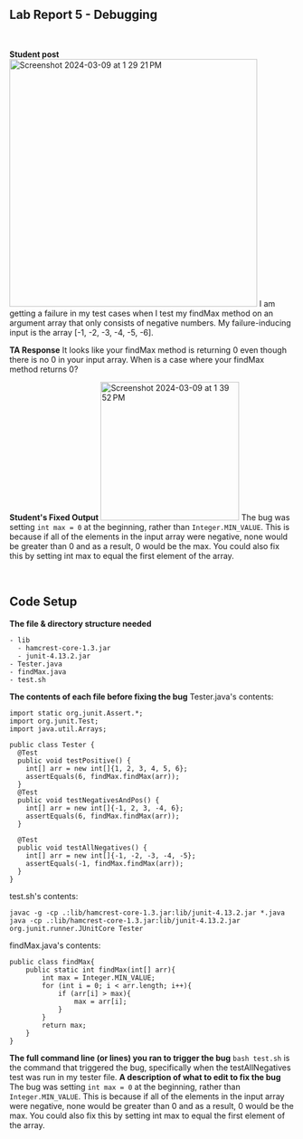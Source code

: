 ## Lab Report 5 - Debugging
</br>

**Student post**
<img width="438" alt="Screenshot 2024-03-09 at 1 29 21 PM" src="https://github.com/miachen67/cse15l-lab-reports/assets/147332750/6ca7c410-fe15-4a06-a852-a96a48668d1b">
I am getting a failure in my test cases when I test my findMax method on an argument array that only consists of negative numbers.  My failure-inducing input is the array [-1, -2, -3, -4, -5, -6].

**TA Response** 
It looks like your findMax method is returning 0 even though there is no 0 in your input array. When is a case where your findMax method returns 0? 

**Student's Fixed Output**
<img width="245" alt="Screenshot 2024-03-09 at 1 39 52 PM" src="https://github.com/miachen67/cse15l-lab-reports/assets/147332750/32917353-adec-43ea-856b-866e65208afb">
The bug was setting `int max = 0` at the beginning, rather than `Integer.MIN_VALUE`. This is because if all of the elements in the input array were negative, none would be greater than 0 and as a result, 0 would be the max. You could also fix this by setting int max to equal the first element of the array.


</br> 

## Code Setup
**The file & directory structure needed**
```
- lib
  - hamcrest-core-1.3.jar
  - junit-4.13.2.jar
- Tester.java
- findMax.java
- test.sh
```
**The contents of each file before fixing the bug**
Tester.java's contents: 
```
import static org.junit.Assert.*;
import org.junit.Test;
import java.util.Arrays;

public class Tester {
  @Test
  public void testPositive() {
    int[] arr = new int[]{1, 2, 3, 4, 5, 6};
    assertEquals(6, findMax.findMax(arr));
  }
  @Test
  public void testNegativesAndPos() {
    int[] arr = new int[]{-1, 2, 3, -4, 6};
    assertEquals(6, findMax.findMax(arr));
  }

  @Test
  public void testAllNegatives() {
    int[] arr = new int[]{-1, -2, -3, -4, -5};
    assertEquals(-1, findMax.findMax(arr));
  }
}
```

test.sh's contents: 
```
javac -g -cp .:lib/hamcrest-core-1.3.jar:lib/junit-4.13.2.jar *.java
java -cp .:lib/hamcrest-core-1.3.jar:lib/junit-4.13.2.jar org.junit.runner.JUnitCore Tester
```

findMax.java's contents:
```
public class findMax{
    public static int findMax(int[] arr){
        int max = Integer.MIN_VALUE;
        for (int i = 0; i < arr.length; i++){
            if (arr[i] > max){
                max = arr[i];
            }
        }
        return max;
    }
}
```

**The full command line (or lines) you ran to trigger the bug**
`bash test.sh` is the command that triggered the bug, specifically when the testAllNegatives test was run in my tester file.
**A description of what to edit to fix the bug**
The bug was setting `int max = 0` at the beginning, rather than `Integer.MIN_VALUE`. This is because if all of the elements in the input array were negative, none would be greater than 0 and as a result, 0 would be the max. You could also fix this by setting int max to equal the first element of the array.
